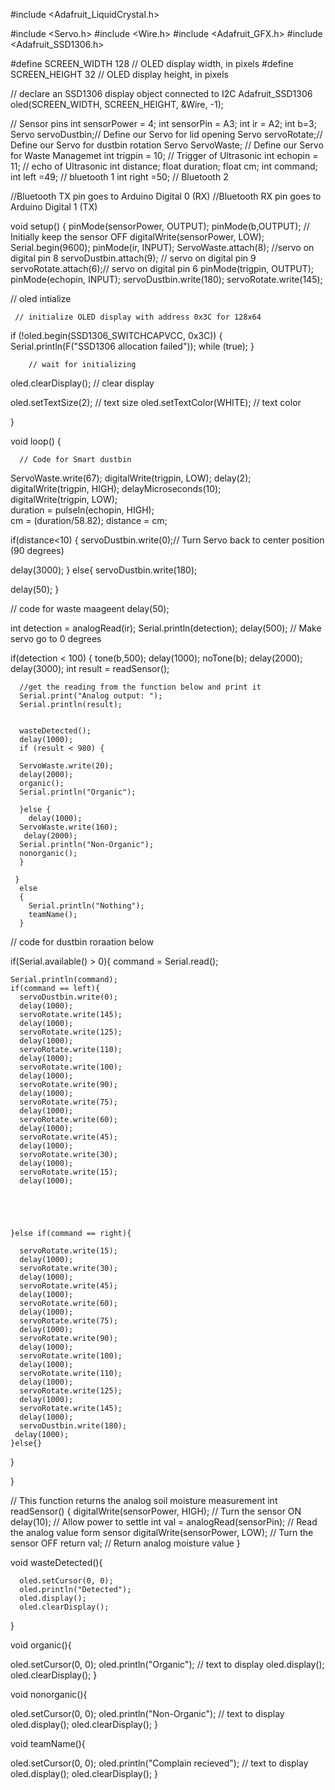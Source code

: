 
#include <Adafruit_LiquidCrystal.h>




#include <Servo.h> 
#include <Wire.h>
#include <Adafruit_GFX.h>
#include <Adafruit_SSD1306.h>


#define SCREEN_WIDTH 128 // OLED display width,  in pixels
#define SCREEN_HEIGHT 32 // OLED display height, in pixels

// declare an SSD1306 display object connected to I2C
Adafruit_SSD1306 oled(SCREEN_WIDTH, SCREEN_HEIGHT, &Wire, -1);


// Sensor pins
int sensorPower = 4;
int sensorPin = A3;
int ir = A2;
int b=3;
Servo servoDustbin;// Define our Servo for lid opening
Servo servoRotate;// Define our Servo for dustbin rotation
Servo ServoWaste; // Define our Servo for Waste Managemet
int trigpin = 10; // Trigger of Ultrasonic
int echopin = 11; // echo of Ultrasonic
int distance; 
float duration;
float cm;
int command; 
int left =49; // bluetooth 1
int right =50;  // Bluetooth 2

//Bluetooth TX pin goes to Arduino Digital 0 (RX)
//Bluetooth RX pin goes to Arduino Digital 1 (TX)



void setup() {
  pinMode(sensorPower, OUTPUT);
  pinMode(b,OUTPUT);
  // Initially keep the sensor OFF
  digitalWrite(sensorPower, LOW);
  Serial.begin(9600);
  pinMode(ir, INPUT);
  ServoWaste.attach(8); //servo on digital pin 8
  servoDustbin.attach(9); // servo on digital pin 9
  servoRotate.attach(6);// servo on digital pin 6
  pinMode(trigpin, OUTPUT);
  pinMode(echopin, INPUT);
  servoDustbin.write(180);
  servoRotate.write(145);

  // oled intialize

     // initialize OLED display with address 0x3C for 128x64
if (!oled.begin(SSD1306_SWITCHCAPVCC, 0x3C)) {
Serial.println(F("SSD1306 allocation failed"));
while (true);
  }

        // wait for initializing
oled.clearDisplay(); // clear display

oled.setTextSize(2);          // text size
oled.setTextColor(WHITE);     // text color


  
}

void loop() {

      // Code for Smart dustbin
ServoWaste.write(67);
digitalWrite(trigpin, LOW);
delay(2);  
digitalWrite(trigpin, HIGH);
delayMicroseconds(10);  
digitalWrite(trigpin, LOW);  
duration = pulseIn(echopin, HIGH);  
cm = (duration/58.82);
distance = cm;

if(distance<10)
  {
servoDustbin.write(0);// Turn Servo back to center position (90 degrees)

delay(3000); 
  }
else{
servoDustbin.write(180);

delay(50);
  }
  
// code for waste maageent
delay(50);
 
  
  int detection = analogRead(ir);
  Serial.println(detection);
  delay(500);
  // Make servo go to 0 degrees 
    

  if(detection < 100)
    { 
      tone(b,500);
      delay(1000);
      noTone(b);
      delay(2000);
      delay(3000);
      int result = readSensor();
      
  
      //get the reading from the function below and print it
      Serial.print("Analog output: ");
      Serial.println(result);
      

      wasteDetected();
      delay(1000);
      if (result < 980) {

      ServoWaste.write(20); 
      delay(2000); 
      organic();
      Serial.println("Organic");
      
      }else {
        delay(1000);
      ServoWaste.write(160); 
       delay(2000);
      Serial.println("Non-Organic");
      nonorganic();
      }
      
     }
      else
      {
        Serial.println("Nothing");
        teamName();
      }

// code for dustbin roraation below

if(Serial.available() > 0){ 
    command = Serial.read(); 
     
      
    Serial.println(command);
    if(command == left){
      servoDustbin.write(0);
      delay(1000);
      servoRotate.write(145);
      delay(1000);
      servoRotate.write(125);
      delay(1000);
      servoRotate.write(110);
      delay(1000);
      servoRotate.write(100);
      delay(1000);
      servoRotate.write(90);
      delay(1000);
      servoRotate.write(75);
      delay(1000);
      servoRotate.write(60);
      delay(1000);
      servoRotate.write(45);
      delay(1000);
      servoRotate.write(30);
      delay(1000);
      servoRotate.write(15);
      delay(1000);
      
      
      
      
      
    }else if(command == right){
      
      servoRotate.write(15);
      delay(1000);
      servoRotate.write(30);
      delay(1000);
      servoRotate.write(45);
      delay(1000);
      servoRotate.write(60);
      delay(1000);
      servoRotate.write(75);
      delay(1000);
      servoRotate.write(90);
      delay(1000);
      servoRotate.write(100);
      delay(1000);
      servoRotate.write(110);
      delay(1000);
      servoRotate.write(125);
      delay(1000);
      servoRotate.write(145);
      delay(1000);
      servoDustbin.write(180);
     delay(1000);
    }else{}
    
   
  }

  
    
  
}

//  This function returns the analog soil moisture measurement
int readSensor() {
  digitalWrite(sensorPower, HIGH);  // Turn the sensor ON
  delay(10);              // Allow power to settle
  int val = analogRead(sensorPin);  // Read the analog value form sensor
  digitalWrite(sensorPower, LOW);   // Turn the sensor OFF
  return val;             // Return analog moisture value
}

void wasteDetected(){

      oled.setCursor(0, 0);
      oled.println("Detected");
      oled.display();
      oled.clearDisplay();
  }

void organic(){

oled.setCursor(0, 0);
oled.println("Organic"); // text to display
oled.display();
oled.clearDisplay();
  }  

void nonorganic(){

oled.setCursor(0, 0);
oled.println("Non-Organic"); // text to display
oled.display();
oled.clearDisplay();
  }  

  void teamName(){

oled.setCursor(0, 0);
oled.println("Complain recieved"); // text to display
oled.display();
oled.clearDisplay();
  } 

